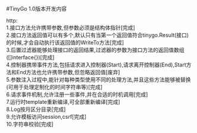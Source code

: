 #TinyGo 1.0版本开发内容

http:  
1.接口方法允许携带参数,但参数必须是结构体指针[完成]  
2.接口方法返回值可以有多个,默认只有当第一个返回值符合tinygo.Result(接口)的时候,才会自动执行该返回值的WriteTo方法[完成]  
3.后置过滤器能够处理接口的返回结果,过滤器的参数为接口方法的返回值数组([]interface{})[完成]  
4.控制器携带事件方法,包括请求进入控制器(Start),请求离开控制器(End),Start方法和End方法也允许携带参数,但忽略返回值[废弃]  
5.参数注入过程中,能针对每种类型使用不同的处理方法,并且这些方法能够被替换(可用于处理定制化的时间字符串等)[完成]  
6.请求事件机制,允许注册一些事件,并在合适的时机调用[完成]  
7.运行时template重新编译,可全部重新编译[完成]  
8.Log按月区分目录[完成]  
9.允许模板访问session,csrf[完成]  
10.字符串校验[完成]  
